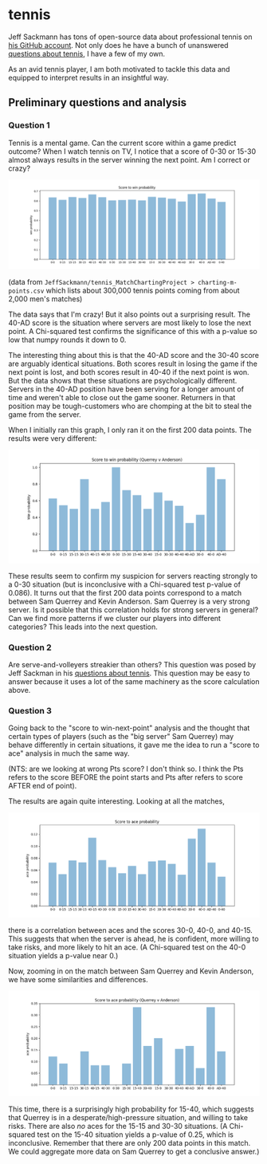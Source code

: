 # tennis

Jeff Sackmann has tons of open-source data about professional tennis on [his GitHub account](https://github.com/JeffSackmann).  Not only does he have a bunch of unanswered [questions about tennis](https://github.com/JeffSackmann/tennis_Research_Notes), I have a few of my own.

As an avid tennis player, I am both motivated to tackle this data and equipped to interpret results in an insightful way.

## Preliminary questions and analysis

### Question 1

Tennis is a mental game.  Can the current score within a game predict outcome?  When I watch tennis on TV, I notice that a score of 0-30 or 15-30 almost always results in the server winning the next point.  Am I correct or crazy?

![](score-to-win.png)

(data from `JeffSackmann/tennis_MatchChartingProject > charting-m-points.csv` which lists about 300,000 tennis points coming from about 2,000 men's matches)

The data says that I'm crazy!  But it also points out a surprising result.  The 40-AD score is the situation where servers are most likely to lose the next point.  A Chi-squared test confirms the significance of this with a p-value so low that numpy rounds it down to 0.

The interesting thing about this is that the 40-AD score and the 30-40 score are arguably identical situations.  Both scores result in losing the game if the next point is lost, and both scores result in 40-40 if the next point is won.  But the data shows that these situations are psychologically different.  Servers in the 40-AD position have been serving for a longer amount of time and weren't able to close out the game sooner.  Returners in that position may be tough-customers who are chomping at the bit to steal the game from the server.

When I initially ran this graph, I only ran it on the first 200 data points.  The results were very different:

![](score-to-win-querrey-anderson.png)

These results seem to confirm my suspicion for servers reacting strongly to a 0-30 situation (but is inconclusive with a Chi-squared test p-value of 0.086).  It turns out that the first 200 data points correspond to a match between Sam Querrey and Kevin Anderson.  Sam Querrey is a very strong server.  Is it possible that this correlation holds for strong servers in general?  Can we find more patterns if we cluster our players into different categories?  This leads into the next question.

### Question 2

Are serve-and-volleyers streakier than others?  This question was posed by Jeff Sackman in his [questions about tennis](https://github.com/JeffSackmann/tennis_Research_Notes).  This question may be easy to answer because it uses a lot of the same machinery as the score calculation above.

### Question 3

Going back to the "score to win-next-point" analysis and the thought that certain types of players (such as the "big server" Sam Querrey) may behave differently in certain situations, it gave me the idea to run a "score to ace" analysis in much the same way.

(NTS: are we looking at wrong Pts score?  I don't think so.  I think the Pts refers to the score BEFORE the point starts and Pts after refers to score AFTER end of point).

The results are again quite interesting.  Looking at all the matches,

![](score-to-ace.png)

there is a correlation between aces and the scores 30-0, 40-0, and 40-15.  This suggests that when the server is ahead, he is confident, more willing to take risks, and more likely to hit an ace.  (A Chi-squared test on the 40-0 situation yields a p-value near 0.)

Now, zooming in on the match between Sam Querrey and Kevin Anderson, we have some similarities and differences.

![](score-to-ace-querrey-anderson.png)

This time, there is a surprisingly high probability for 15-40, which suggests that Querrey is in a desperate/high-pressure situation, and willing to take risks.  There are also *no* aces for the 15-15 and 30-30 situations.  (A Chi-squared test on the 15-40 situation yields a p-value of 0.25, which is inconclusive.  Remember that there are only 200 data points in this match.  We could aggregate more data on Sam Querrey to get a conclusive answer.)

